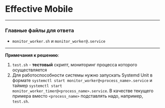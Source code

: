 # Effective Mobile
<hr>

### Главные файлы для ответа
- `monitor_worker.sh` и `monitor_worker@.service`

<hr>

**Примечания к решению**:
1. `test.sh` - **тестовый** скрипт, мониторинг процесса которого осуществляется
2. Для работоспособности системы нужно запускать Systemd Unit в формате
`systemctl start monitor_worker@<process_name>.service` и таймер `systemctl start monitor_worker_timer@<process_name>.service`. В качестве текущего примера
вместо `<process_name>` подставлять надо, например, `test.sh`.